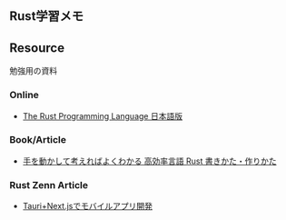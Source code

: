 ## Rust学習メモ


## Resource
勉強用の資料

### Online
- [The Rust Programming Language 日本語版](https://doc.rust-jp.rs/book-ja/ch00-00-introduction.html)

### Book/Article
- [手を動かして考えればよくわかる 高効率言語 Rust 書きかた・作りかた](https://www.amazon.co.jp/gp/product/B09WQT2DQD/ref=ppx_yo_dt_b_d_asin_title_o04?ie=UTF8&psc=1)

### Rust Zenn Article
- [Tauri+Next.jsでモバイルアプリ開発](https://zenn.dev/laiso/articles/825ee7e652ad1b)


